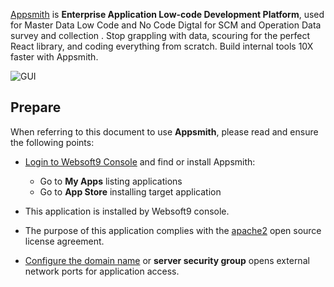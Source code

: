 [Appsmith](https://www.appsmith.com/) is **Enterprise Application Low-code Development Platform**, used for Master Data Low Code and No Code Digtal for SCM and Operation Data survey and collection . Stop grappling with data, scouring for the perfect React library, and coding everything from scratch. Build internal tools 10X faster with Appsmith.


![GUI](https://libs.websoft9.com/Websoft9/DocsPicture/zh/appsmith/appsmith-gui-websoft9.png)


## Prepare

When referring to this document to use **Appsmith**, please read and ensure the following points:

- [Login to Websoft9 Console](./login-console) and find or install Appsmith:
  - Go to **My Apps** listing applications 
  - Go to **App Store** installing target application

- This application is installed by Websoft9 console.


- The purpose of this application complies with the [apache2](https://opensource.org/licenses/Apache-2.0) open source license agreement.


- [Configure the domain name](./domain-set) or **server security group** opens external network ports for application access.